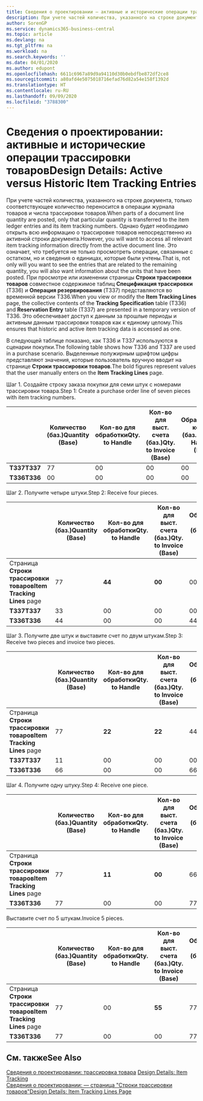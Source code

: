 ```yaml
---
title: Сведения о проектировании — активные и исторические операции трассировки товаров | Документация Майкрософт
description: При учете частей количества, указанного на строке документа, только соответствующее количество переносится в операции журнала товаров и числа трассировки товаров. Однако будет необходимо открыть всю информацию о трассировке товаров непосредственно из активной строки документа. Это означает, что требуется не только просмотреть операции, связанные с остатком, но и сведения о единицах, которые были учтены. При просмотре или изменении страницы **Строки трассировки товаров** совместное содержимое таблиц **Спецификация трассировки** (T336) и **Операция резервирования** (T337) представляются во временной версии T336. Это обеспечивает доступ к данным за прошлые периоды и активным данным трассировки товаров как к единому целому.
author: SorenGP
ms.service: dynamics365-business-central
ms.topic: article
ms.devlang: na
ms.tgt_pltfrm: na
ms.workload: na
ms.search.keywords: ''
ms.date: 04/01/2020
ms.author: edupont
ms.openlocfilehash: 6611c6967a89d9a94110d30b0ebdfbe872df2ce8
ms.sourcegitcommit: a80afd4e5075018716efad76d82a54e158f1392d
ms.translationtype: HT
ms.contentlocale: ru-RU
ms.lasthandoff: 09/09/2020
ms.locfileid: "3788300"
---
```

# <a name="design-details-active-versus-historic-item-tracking-entries"></a><span data-ttu-id="6c005-107">Сведения о проектировании: активные и исторические операции трассировки товаров</span><span class="sxs-lookup"><span data-stu-id="6c005-107">Design Details: Active versus Historic Item Tracking Entries</span></span>
<span data-ttu-id="6c005-108">При учете частей количества, указанного на строке документа, только соответствующее количество переносится в операции журнала товаров и числа трассировки товаров.</span><span class="sxs-lookup"><span data-stu-id="6c005-108">When parts of a document line quantity are posted, only that particular quantity is transferred to the item ledger entries and its item tracking numbers.</span></span> <span data-ttu-id="6c005-109">Однако будет необходимо открыть всю информацию о трассировке товаров непосредственно из активной строки документа.</span><span class="sxs-lookup"><span data-stu-id="6c005-109">However, you will want to access all relevant item tracking information directly from the active document line.</span></span> <span data-ttu-id="6c005-110">Это означает, что требуется не только просмотреть операции, связанные с остатком, но и сведения о единицах, которые были учтены.</span><span class="sxs-lookup"><span data-stu-id="6c005-110">That is, not only will you want to see the entries that are related to the remaining quantity, you will also want information about the units that have been posted.</span></span> <span data-ttu-id="6c005-111">При просмотре или изменении страницы **Строки трассировки товаров** совместное содержимое таблиц **Спецификация трассировки** (T336) и **Операция резервирования** (T337) представляются во временной версии T336.</span><span class="sxs-lookup"><span data-stu-id="6c005-111">When you view or modify the **Item Tracking Lines** page, the collective contents of the **Tracking Specification** table (T336) and **Reservation Entry** table (T337) are presented in a temporary version of T336.</span></span> <span data-ttu-id="6c005-112">Это обеспечивает доступ к данным за прошлые периоды и активным данным трассировки товаров как к единому целому.</span><span class="sxs-lookup"><span data-stu-id="6c005-112">This ensures that historic and active item tracking data is accessed as one.</span></span>  

 <span data-ttu-id="6c005-113">В следующей таблице показано, как T336 и T337 используются в сценарии покупки.</span><span class="sxs-lookup"><span data-stu-id="6c005-113">The following table shows how T336 and T337 are used in a purchase scenario.</span></span> <span data-ttu-id="6c005-114">Выделенные полужирным шрифтом цифры представляют значения, которые пользователь вручную вводит на странице **Строки трассировки товаров**.</span><span class="sxs-lookup"><span data-stu-id="6c005-114">The bold figures represent values that the user manually enters on the **Item Tracking Lines** page.</span></span>  

 <span data-ttu-id="6c005-115">Шаг 1. Создайте строку заказа покупки для семи штук с номерами трассировки товара.</span><span class="sxs-lookup"><span data-stu-id="6c005-115">Step 1: Create a purchase order line of seven pieces with item tracking numbers.</span></span>  

||<span data-ttu-id="6c005-116">**Количество (баз.)**</span><span class="sxs-lookup"><span data-stu-id="6c005-116">**Quantity (Base)**</span></span>|<span data-ttu-id="6c005-117">**Кол-во для обработки**</span><span class="sxs-lookup"><span data-stu-id="6c005-117">**Qty. to Handle**</span></span>|<span data-ttu-id="6c005-118">**Кол-во для выст. счета (баз.)**</span><span class="sxs-lookup"><span data-stu-id="6c005-118">**Qty. to Invoice (Base)**</span></span>|<span data-ttu-id="6c005-119">**Обработанное кол-во (баз.)**</span><span class="sxs-lookup"><span data-stu-id="6c005-119">**Quantity Handled (Base)**</span></span>|<span data-ttu-id="6c005-120">**Кол-во по выст. счетам (баз.)**</span><span class="sxs-lookup"><span data-stu-id="6c005-120">**Quantity Invoiced (Base)**</span></span>|  
|-|----------------------------------------------|--------------------------------------------|------------------------------------------------------|-------------------------------------------------------|--------------------------------------------------------|  
|<span data-ttu-id="6c005-121">**T337**</span><span class="sxs-lookup"><span data-stu-id="6c005-121">**T337**</span></span>|<span data-ttu-id="6c005-122">7</span><span class="sxs-lookup"><span data-stu-id="6c005-122">7</span></span>|<span data-ttu-id="6c005-123">0</span><span class="sxs-lookup"><span data-stu-id="6c005-123">0</span></span>|<span data-ttu-id="6c005-124">0</span><span class="sxs-lookup"><span data-stu-id="6c005-124">0</span></span>|<span data-ttu-id="6c005-125">0</span><span class="sxs-lookup"><span data-stu-id="6c005-125">0</span></span>|<span data-ttu-id="6c005-126">0</span><span class="sxs-lookup"><span data-stu-id="6c005-126">0</span></span>|  
|<span data-ttu-id="6c005-127">**T336**</span><span class="sxs-lookup"><span data-stu-id="6c005-127">**T336**</span></span>|<span data-ttu-id="6c005-128">0</span><span class="sxs-lookup"><span data-stu-id="6c005-128">0</span></span>|<span data-ttu-id="6c005-129">0</span><span class="sxs-lookup"><span data-stu-id="6c005-129">0</span></span>|<span data-ttu-id="6c005-130">0</span><span class="sxs-lookup"><span data-stu-id="6c005-130">0</span></span>|<span data-ttu-id="6c005-131">0</span><span class="sxs-lookup"><span data-stu-id="6c005-131">0</span></span>|<span data-ttu-id="6c005-132">0</span><span class="sxs-lookup"><span data-stu-id="6c005-132">0</span></span>|  

 <span data-ttu-id="6c005-133">Шаг 2. Получите четыре штуки.</span><span class="sxs-lookup"><span data-stu-id="6c005-133">Step 2: Receive four pieces.</span></span>  

||<span data-ttu-id="6c005-134">**Количество (баз.)**</span><span class="sxs-lookup"><span data-stu-id="6c005-134">**Quantity (Base)**</span></span>|<span data-ttu-id="6c005-135">**Кол-во для обработки**</span><span class="sxs-lookup"><span data-stu-id="6c005-135">**Qty. to Handle**</span></span>|<span data-ttu-id="6c005-136">**Кол-во для выст. счета (баз.)**</span><span class="sxs-lookup"><span data-stu-id="6c005-136">**Qty. to Invoice (Base)**</span></span>|<span data-ttu-id="6c005-137">**Обработанное кол-во (баз.)**</span><span class="sxs-lookup"><span data-stu-id="6c005-137">**Quantity Handled (Base)**</span></span>|<span data-ttu-id="6c005-138">**Кол-во по выст. счетам (баз.)**</span><span class="sxs-lookup"><span data-stu-id="6c005-138">**Quantity Invoiced (Base)**</span></span>|  
|-|----------------------------------------------|--------------------------------------------|------------------------------------------------------|-------------------------------------------------------|--------------------------------------------------------|  
|<span data-ttu-id="6c005-139">Страница **Строки трассировки товаров**</span><span class="sxs-lookup"><span data-stu-id="6c005-139">**Item Tracking Lines** page</span></span>|<span data-ttu-id="6c005-140">7</span><span class="sxs-lookup"><span data-stu-id="6c005-140">7</span></span>|<span data-ttu-id="6c005-141">**4**</span><span class="sxs-lookup"><span data-stu-id="6c005-141">**4**</span></span>|<span data-ttu-id="6c005-142">**0**</span><span class="sxs-lookup"><span data-stu-id="6c005-142">**0**</span></span>|<span data-ttu-id="6c005-143">0</span><span class="sxs-lookup"><span data-stu-id="6c005-143">0</span></span>|<span data-ttu-id="6c005-144">0</span><span class="sxs-lookup"><span data-stu-id="6c005-144">0</span></span>|  
|<span data-ttu-id="6c005-145">**T337**</span><span class="sxs-lookup"><span data-stu-id="6c005-145">**T337**</span></span>|<span data-ttu-id="6c005-146">3</span><span class="sxs-lookup"><span data-stu-id="6c005-146">3</span></span>|<span data-ttu-id="6c005-147">0</span><span class="sxs-lookup"><span data-stu-id="6c005-147">0</span></span>|<span data-ttu-id="6c005-148">0</span><span class="sxs-lookup"><span data-stu-id="6c005-148">0</span></span>|<span data-ttu-id="6c005-149">0</span><span class="sxs-lookup"><span data-stu-id="6c005-149">0</span></span>|<span data-ttu-id="6c005-150">0</span><span class="sxs-lookup"><span data-stu-id="6c005-150">0</span></span>|  
|<span data-ttu-id="6c005-151">**T336**</span><span class="sxs-lookup"><span data-stu-id="6c005-151">**T336**</span></span>|<span data-ttu-id="6c005-152">4</span><span class="sxs-lookup"><span data-stu-id="6c005-152">4</span></span>|<span data-ttu-id="6c005-153">0</span><span class="sxs-lookup"><span data-stu-id="6c005-153">0</span></span>|<span data-ttu-id="6c005-154">0</span><span class="sxs-lookup"><span data-stu-id="6c005-154">0</span></span>|<span data-ttu-id="6c005-155">4</span><span class="sxs-lookup"><span data-stu-id="6c005-155">4</span></span>|<span data-ttu-id="6c005-156">0</span><span class="sxs-lookup"><span data-stu-id="6c005-156">0</span></span>|  

 <span data-ttu-id="6c005-157">Шаг 3. Получите две штук и выставите счет по двум штукам.</span><span class="sxs-lookup"><span data-stu-id="6c005-157">Step 3: Receive two pieces and invoice two pieces.</span></span>  

||<span data-ttu-id="6c005-158">**Количество (баз.)**</span><span class="sxs-lookup"><span data-stu-id="6c005-158">**Quantity (Base)**</span></span>|<span data-ttu-id="6c005-159">**Кол-во для обработки**</span><span class="sxs-lookup"><span data-stu-id="6c005-159">**Qty. to Handle**</span></span>|<span data-ttu-id="6c005-160">**Кол-во для выст. счета (баз.)**</span><span class="sxs-lookup"><span data-stu-id="6c005-160">**Qty. to Invoice (Base)**</span></span>|<span data-ttu-id="6c005-161">**Обработанное кол-во (баз.)**</span><span class="sxs-lookup"><span data-stu-id="6c005-161">**Quantity Handled (Base)**</span></span>|<span data-ttu-id="6c005-162">**Кол-во по выст. счетам (баз.)**</span><span class="sxs-lookup"><span data-stu-id="6c005-162">**Quantity Invoiced (Base)**</span></span>|  
|-|----------------------------------------------|--------------------------------------------|------------------------------------------------------|-------------------------------------------------------|--------------------------------------------------------|  
|<span data-ttu-id="6c005-163">Страница **Строки трассировки товаров**</span><span class="sxs-lookup"><span data-stu-id="6c005-163">**Item Tracking Lines** page</span></span>|<span data-ttu-id="6c005-164">7</span><span class="sxs-lookup"><span data-stu-id="6c005-164">7</span></span>|<span data-ttu-id="6c005-165">**2**</span><span class="sxs-lookup"><span data-stu-id="6c005-165">**2**</span></span>|<span data-ttu-id="6c005-166">**2**</span><span class="sxs-lookup"><span data-stu-id="6c005-166">**2**</span></span>|<span data-ttu-id="6c005-167">4</span><span class="sxs-lookup"><span data-stu-id="6c005-167">4</span></span>|<span data-ttu-id="6c005-168">0</span><span class="sxs-lookup"><span data-stu-id="6c005-168">0</span></span>|  
|<span data-ttu-id="6c005-169">**T337**</span><span class="sxs-lookup"><span data-stu-id="6c005-169">**T337**</span></span>|<span data-ttu-id="6c005-170">1</span><span class="sxs-lookup"><span data-stu-id="6c005-170">1</span></span>|<span data-ttu-id="6c005-171">0</span><span class="sxs-lookup"><span data-stu-id="6c005-171">0</span></span>|<span data-ttu-id="6c005-172">0</span><span class="sxs-lookup"><span data-stu-id="6c005-172">0</span></span>|<span data-ttu-id="6c005-173">0</span><span class="sxs-lookup"><span data-stu-id="6c005-173">0</span></span>|<span data-ttu-id="6c005-174">0</span><span class="sxs-lookup"><span data-stu-id="6c005-174">0</span></span>|  
|<span data-ttu-id="6c005-175">**T336**</span><span class="sxs-lookup"><span data-stu-id="6c005-175">**T336**</span></span>|<span data-ttu-id="6c005-176">6</span><span class="sxs-lookup"><span data-stu-id="6c005-176">6</span></span>|<span data-ttu-id="6c005-177">0</span><span class="sxs-lookup"><span data-stu-id="6c005-177">0</span></span>|<span data-ttu-id="6c005-178">0</span><span class="sxs-lookup"><span data-stu-id="6c005-178">0</span></span>|<span data-ttu-id="6c005-179">6</span><span class="sxs-lookup"><span data-stu-id="6c005-179">6</span></span>|<span data-ttu-id="6c005-180">2</span><span class="sxs-lookup"><span data-stu-id="6c005-180">2</span></span>|  

 <span data-ttu-id="6c005-181">Шаг 4. Получите одну штуку.</span><span class="sxs-lookup"><span data-stu-id="6c005-181">Step 4: Receive one piece.</span></span>  

||<span data-ttu-id="6c005-182">**Количество (баз.)**</span><span class="sxs-lookup"><span data-stu-id="6c005-182">**Quantity (Base)**</span></span>|<span data-ttu-id="6c005-183">**Кол-во для обработки**</span><span class="sxs-lookup"><span data-stu-id="6c005-183">**Qty. to Handle**</span></span>|<span data-ttu-id="6c005-184">**Кол-во для выст. счета (баз.)**</span><span class="sxs-lookup"><span data-stu-id="6c005-184">**Qty. to Invoice (Base)**</span></span>|<span data-ttu-id="6c005-185">**Обработанное кол-во (баз.)**</span><span class="sxs-lookup"><span data-stu-id="6c005-185">**Quantity Handled (Base)**</span></span>|<span data-ttu-id="6c005-186">**Кол-во по выст. счетам (баз.)**</span><span class="sxs-lookup"><span data-stu-id="6c005-186">**Quantity Invoiced (Base)**</span></span>|  
|-|----------------------------------------------|--------------------------------------------|------------------------------------------------------|-------------------------------------------------------|--------------------------------------------------------|  
|<span data-ttu-id="6c005-187">Страница **Строки трассировки товаров**</span><span class="sxs-lookup"><span data-stu-id="6c005-187">**Item Tracking Lines** page</span></span>|<span data-ttu-id="6c005-188">7</span><span class="sxs-lookup"><span data-stu-id="6c005-188">7</span></span>|<span data-ttu-id="6c005-189">**1**</span><span class="sxs-lookup"><span data-stu-id="6c005-189">**1**</span></span>|<span data-ttu-id="6c005-190">**0**</span><span class="sxs-lookup"><span data-stu-id="6c005-190">**0**</span></span>|<span data-ttu-id="6c005-191">6</span><span class="sxs-lookup"><span data-stu-id="6c005-191">6</span></span>|<span data-ttu-id="6c005-192">2</span><span class="sxs-lookup"><span data-stu-id="6c005-192">2</span></span>|  
|<span data-ttu-id="6c005-193">**T336**</span><span class="sxs-lookup"><span data-stu-id="6c005-193">**T336**</span></span>|<span data-ttu-id="6c005-194">7</span><span class="sxs-lookup"><span data-stu-id="6c005-194">7</span></span>|<span data-ttu-id="6c005-195">0</span><span class="sxs-lookup"><span data-stu-id="6c005-195">0</span></span>|<span data-ttu-id="6c005-196">0</span><span class="sxs-lookup"><span data-stu-id="6c005-196">0</span></span>|<span data-ttu-id="6c005-197">7</span><span class="sxs-lookup"><span data-stu-id="6c005-197">7</span></span>|<span data-ttu-id="6c005-198">2</span><span class="sxs-lookup"><span data-stu-id="6c005-198">2</span></span>|  

 <span data-ttu-id="6c005-199">Выставите счет по 5 штукам.</span><span class="sxs-lookup"><span data-stu-id="6c005-199">Invoice 5 pieces.</span></span>  

||<span data-ttu-id="6c005-200">**Количество (баз.)**</span><span class="sxs-lookup"><span data-stu-id="6c005-200">**Quantity (Base)**</span></span>|<span data-ttu-id="6c005-201">**Кол-во для обработки**</span><span class="sxs-lookup"><span data-stu-id="6c005-201">**Qty. to Handle**</span></span>|<span data-ttu-id="6c005-202">**Кол-во для выст. счета (баз.)**</span><span class="sxs-lookup"><span data-stu-id="6c005-202">**Qty. to Invoice (Base)**</span></span>|<span data-ttu-id="6c005-203">**Обработанное кол-во (баз.)**</span><span class="sxs-lookup"><span data-stu-id="6c005-203">**Quantity Handled (Base)**</span></span>|<span data-ttu-id="6c005-204">**Кол-во по выст. счетам (баз.)**</span><span class="sxs-lookup"><span data-stu-id="6c005-204">**Quantity Invoiced (Base)**</span></span>|  
|-|----------------------------------------------|--------------------------------------------|------------------------------------------------------|-------------------------------------------------------|--------------------------------------------------------|  
|<span data-ttu-id="6c005-205">Страница **Строки трассировки товаров**</span><span class="sxs-lookup"><span data-stu-id="6c005-205">**Item Tracking Lines** page</span></span>|<span data-ttu-id="6c005-206">7</span><span class="sxs-lookup"><span data-stu-id="6c005-206">7</span></span>|<span data-ttu-id="6c005-207">0</span><span class="sxs-lookup"><span data-stu-id="6c005-207">0</span></span>|<span data-ttu-id="6c005-208">**5**</span><span class="sxs-lookup"><span data-stu-id="6c005-208">**5**</span></span>|<span data-ttu-id="6c005-209">7</span><span class="sxs-lookup"><span data-stu-id="6c005-209">7</span></span>|<span data-ttu-id="6c005-210">2</span><span class="sxs-lookup"><span data-stu-id="6c005-210">2</span></span>|  
|<span data-ttu-id="6c005-211">**T336**</span><span class="sxs-lookup"><span data-stu-id="6c005-211">**T336**</span></span>|<span data-ttu-id="6c005-212">7</span><span class="sxs-lookup"><span data-stu-id="6c005-212">7</span></span>|<span data-ttu-id="6c005-213">0</span><span class="sxs-lookup"><span data-stu-id="6c005-213">0</span></span>|<span data-ttu-id="6c005-214">0</span><span class="sxs-lookup"><span data-stu-id="6c005-214">0</span></span>|<span data-ttu-id="6c005-215">7</span><span class="sxs-lookup"><span data-stu-id="6c005-215">7</span></span>|<span data-ttu-id="6c005-216">7</span><span class="sxs-lookup"><span data-stu-id="6c005-216">7</span></span>|  

## <a name="see-also"></a><span data-ttu-id="6c005-217">См. также</span><span class="sxs-lookup"><span data-stu-id="6c005-217">See Also</span></span>  
 <span data-ttu-id="6c005-218">[Сведения о проектировании: трассировка товара](design-details-item-tracking.md) </span><span class="sxs-lookup"><span data-stu-id="6c005-218">[Design Details: Item Tracking](design-details-item-tracking.md) </span></span>  
 [<span data-ttu-id="6c005-219">Сведения о проектировании: — страница "Строки трассировки товаров"</span><span class="sxs-lookup"><span data-stu-id="6c005-219">Design Details: Item Tracking Lines Page</span></span>](design-details-item-tracking-lines-window.md)
